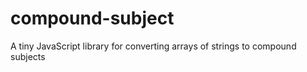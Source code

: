compound-subject
================

A tiny JavaScript library for converting arrays of strings to compound subjects
